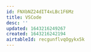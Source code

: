 ```yaml
---
id: FNXbNZ24dIT4xLBc1F6Mz
title: VSCode
desc: ''
updated: 1643216249267
created: 1643216242194
airtableId: recgunflvqOgykx5k
---
```



